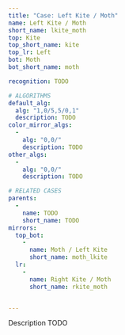 ```yaml
---
title: "Case: Left Kite / Moth"
name: Left Kite / Moth
short_name: lkite_moth
top: Kite
top_short_name: kite
top_lr: Left
bot: Moth
bot_short_name: moth

recognition: TODO

# ALGORITHMS
default_alg:
  alg: "1,0/5,5/0,1"
  description: TODO
color_mirror_algs:
  -
    alg: "0,0/"
    description: TODO
other_algs:
  -
    alg: "0,0/"
    description: TODO

# RELATED CASES
parents:
  -
    name: TODO
    short_name: TODO
mirrors:
  top_bot:
    -
      name: Moth / Left Kite
      short_name: moth_lkite
  lr:
    -
      name: Right Kite / Moth
      short_name: rkite_moth


---
```


Description TODO

